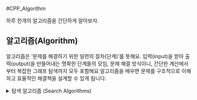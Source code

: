#CPP_Algorithm

하루 한개의 알고리즘을 간단하게 알아보자.<br>

## 알고리즘(Algorithm)

알고리즘은 ‘문제를 해결하기 위한 일련의 절차(단계)’를 뜻해요. 입력(input)을 받아 출력(output)을 만들어내는 명확한 단계들의 모임, 문제 해결 방식이니, 간단한 계산에서부터 복잡한 그래프 탐색까지 모두 포함해요 알고리즘을 배우면 문제를 구조적으로 이해하고 효율적인 해결책을 설계할 수 있게 됩니다.

 <details><summary>탐색 알고리즘 (Search Algorithms)</summary>


<details><summary>Day 1 선형 탐색 (Linear Search)</summary>
오늘은 배열의 처음부터 끝까지 순서대로 값을 비교하며 찾는 가장 단순한 탐색 방법인 선형 탐색에 대해 배워봅니다.<br>

#### 개념
선형 탐색은 정렬 여부와 관계없이 배열의 첫 원소부터 마지막 원소까지 차례대로 목표 값(target)을 비교하면서 찾는 알고리즘입니다.<br>

#### 동작 단계
인덱스 i = 0부터 시작<br>
현재 원소 arr[i]가 target과 같은지 확인<br>
같으면 인덱스 i를 반환하며 종료<br>
마지막 원소까지 비교했는데 찾지 못하면 -1 반환<br>

예제 코드
```
cpp
#include <vector>

// arr에서 target을 찾으면 인덱스, 못 찾으면 -1 반환
int linearSearch(const std::vector<int>& arr, int target) {
    for (int i = 0; i < arr.size(); ++i) {
        if (arr[i] == target) {
            return i;
        }
    }
    return -1;
}
```

#### 시간 복잡도
최선의 경우: O(1)<br>
평균 및 최악의 경우: O(n)<br>
데이터가 많아질수록 탐색 비용이 선형적으로 증가합니다.<br><br>

#### 언제 사용할까?
배열이 정렬되지 않은 상태이거나<br>
데이터 크기가 작아 간단히 처리할 때<br>
빠른 구현이 더 중요하고 성능 요구가 낮을 때<br>

#### 확장 학습
센티널 기법: 배열 끝에 target을 미리 삽입해 경계 체크를 줄여 성능 소폭 개선<br>
std::find: <algorithm> 헤더에 구현된 선형 탐색 템플릿 함수 사용하기<br>
다음 학습: 정렬된 배열에서 O(log n)만에 값을 찾는 이진 탐색(Binary Search)<br>


</details><!-- 선형 탐색 (Linear Search) -->

<details><summary>이진 탐색 (Binary Search)</summary>
  
</details><!-- 이진 탐색 (Binary Search) -->

<details><summary>점프 탐색 (Jump Search)</summary>

</details><!-- 점프 탐색 (Jump Search) -->

<details><summary>보간 탐색 (Interpolation Search)</summary>

</details><!-- 보간 탐색 (Interpolation Search) -->

<details><summary>지수 탐색 (Exponential Search)</summary>

</details><!-- 지수 탐색 (Exponential Search) -->

<details><summary>삼진 탐색 (Ternary Search)</summary>

</details><!-- 삼진 탐색 (Ternary Search) -->

</details><!-- 탐색 알고리즘(Search Algorithms) -->
